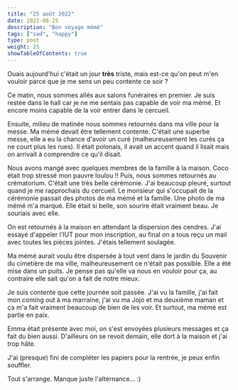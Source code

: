 ```yaml
---
title: "25 août 2022"
date: 2022-08-25
description: "Bon voyage mémé"
tags: ["sad", "happy"]
type: post
weight: 25
showTableOfContents: true
---
```


Ouais aujourd'hui c'était un jour **très** triste, mais est-ce qu'on peut m'en vouloir parce que je me sens un peu contente ce soir ?

Ce matin, nous sommes allés aux salons funéraires en premier. Je suis restée dans le hall car je ne me sentais pas capable de voir ma mémé. Et encore moins capable de la voir entrer dans le cercueil.

Ensuite, milieu de matinée nous sommes retournés dans ma ville pour la messe. Ma mémé devait être tellement contente. C'était une superbe messe, elle a eu la chance d'avoir un curé (malheureusement les curés ça ne court plus les rues). Il était polonais, il avait un accent quand il lisait mais on arrivait à comprendre ce qu'il disait.

Nous avons mangé avec quelques membres de la famille à la maison. Coco était trop stressé mon pauvre loulou !! Puis, nous sommes retournés au crématorium. C'était une très belle cérémonie. J'ai beaucoup pleuré, surtout quand je me rapprochais du cercueil. Le monsieur qui s'occupait de la cérémonie passait des photos de ma mémé et la famille. Une photo de ma mémé m'a marqué. Elle était si belle, son sourire était vraiment beau. Je souriais avec elle.

On est retournés à la maison en attendant la dispersion des cendres. J'ai essayé d'appeler l'IUT pour mon inscription, au final on a tous reçu un mail avec toutes les pièces jointes. J'étais tellement soulagée.

Ma mémé aurait voulu être dispersée à tout vent dans le jardin du Souvenir du cimetière de ma ville, malheureusement ce n'était pas possible. Elle a été mise dans un puits. Je pense pas qu'elle va nous en vouloir pour ça, au contraire elle sait qu'on a fait de notre mieux.

Je suis contente que cette journée soit passée. J'ai vu la famille, j'ai fait mon coming out à ma marraine, j'ai vu ma Jojo et ma deuxième maman et ça m'a fait vraiment beaucoup de bien de les voir. Et surtout, ma mémé est partie en paix.

Emma était présente avec moi, on s'est envoyées plusieurs messages et ça fait du bien aussi. D'ailleurs on se revoit demain, elle dort à la maison et j'ai trop hâte.

J'ai (presque) fini de compléter les papiers pour la rentrée, je peux enfin souffler.

Tout s'arrange. Manque juste l'alternance... :)

